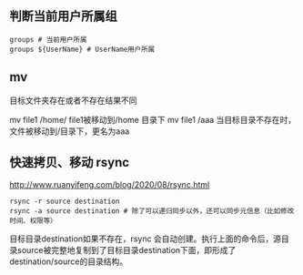 ## 判断当前用户所属组

```shell
groups # 当前用户所属
groups ${UserName} # UserName用户所属
```

## mv

目标文件夹存在或者不存在结果不同

mv file1 /home/   file1被移动到/home 目录下
mv file1  /aaa     当目标目录不存在时，文件被移动到/目录下，更名为aaa

## 快速拷贝、移动 rsync

http://www.ruanyifeng.com/blog/2020/08/rsync.html

```shell
rsync -r source destination
rsync -a source destination # 除了可以递归同步以外，还可以同步元信息（比如修改时间、权限等）
```
目标目录destination如果不存在，rsync 会自动创建。执行上面的命令后，源目录source被完整地复制到了目标目录destination下面，即形成了destination/source的目录结构。